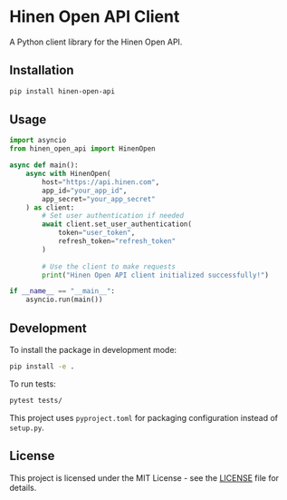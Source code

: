 ﻿# Hinen Open API Client

A Python client library for the Hinen Open API.

## Installation

```bash
pip install hinen-open-api
```

## Usage

```python
import asyncio
from hinen_open_api import HinenOpen

async def main():
    async with HinenOpen(
        host="https://api.hinen.com",
        app_id="your_app_id",
        app_secret="your_app_secret"
    ) as client:
        # Set user authentication if needed
        await client.set_user_authentication(
            token="user_token",
            refresh_token="refresh_token"
        )
        
        # Use the client to make requests
        print("Hinen Open API client initialized successfully!")

if __name__ == "__main__":
    asyncio.run(main())
```

## Development

To install the package in development mode:

```bash
pip install -e .
```

To run tests:

```bash
pytest tests/
```

This project uses `pyproject.toml` for packaging configuration instead of `setup.py`.

## License

This project is licensed under the MIT License - see the [LICENSE](LICENSE) file for details.
